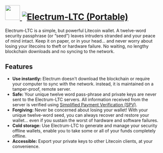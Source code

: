 # [<img src="https://cdn.rawgit.com/AdmiringWorm/chocolatey-packages/b072ad4691b5098a70836ae967c907901b226e19/icons/electrum-ltc.png" height="48" width="48" /> ![Electrum-LTC (Portable)](https://img.shields.io/chocolatey/v/electrum-ltc.portable.svg?label=Electrum-LTC%20(Portable)&style=for-the-badge)](https://chocolatey.org/packages/electrum-ltc.portable)

Electrum-LTC is a simple, but powerful Litecoin wallet. A twelve-word security passphrase (or “seed”) leaves intruders stranded and your peace of mind intact. Keep it on paper, or in your head... and never worry about losing your litecoins to theft or hardware failure. No waiting, no lengthy blockchain downloads and no syncing to the network.

## Features
* **Use instantly:** Electrum doesn't download the blockchain or require your computer to sync with the network. instead, it is maintained on a tamper-proof, remote server.
* **Safe:** Your unique twelve word pass-phrase and private keys are never sent to the Electrum-LTC servers. All information received from the server is verified using [Simplified Payment Verification (SPV)](https://en.bitcoin.it/wiki/Thin_Client_Security#Header-Only_Clients).
* **Forgiving:** Never be concerned about losing your wallet! With your unique twelve-word seed, you can always recover and restore your wallet... even if you sustain the worst of hardware and software failures.
* **Cold storage:** Use Electrum-LTC to generate and manage your security offline wallets, enable you to take some or all of your funds completely offline.
* **Accessible:** Export your private keys to other Litecoin clients, at your convenience.
